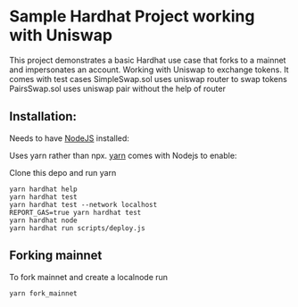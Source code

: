 # Sample Hardhat Project working with Uniswap

This project demonstrates a basic Hardhat use case that forks to a mainnet and impersonates an account. Working with Uniswap to exchange tokens. It comes with test cases
SimpleSwap.sol uses uniswap router to swap tokens
PairsSwap.sol uses uniswap pair without the help of router

## Installation:

Needs to have [NodeJS](https://nodejs.org/en) installed:

Uses yarn rather than npx. [yarn](https://yarnpkg.com/getting-started/install) comes with Nodejs to enable:

Clone this depo and run
yarn

```shell
yarn hardhat help
yarn hardhat test
yarn hardhat test --network localhost
REPORT_GAS=true yarn hardhat test
yarn hardhat node
yarn hardhat run scripts/deploy.js
```

## Forking mainnet

To fork mainnet and create a localnode run

```shell
yarn fork_mainnet
```
